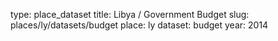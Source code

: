 type: place_dataset
title: Libya / Government Budget
slug: places/ly/datasets/budget
place: ly
dataset: budget
year: 2014
